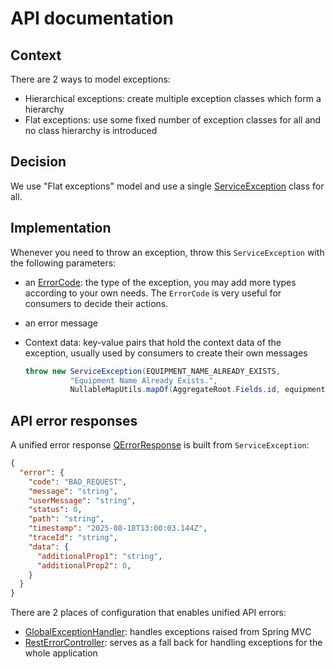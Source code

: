 # API documentation

## Context

There are 2 ways to model exceptions:

- Hierarchical exceptions: create multiple exception classes which form a hierarchy
- Flat exceptions: use some fixed number of exception classes for all and no class hierarchy is introduced

## Decision

We use "Flat exceptions" model and use a
single [ServiceException](../src/main/java/deviceet/common/exception/ServiceException.java) class for all.

## Implementation

Whenever you need to throw an exception, throw this `ServiceException` with the following parameters:

- an [ErrorCode](../src/main/java/deviceet/common/exception/ErrorCode.java): the type of the exception, you may add more
  types according to your own needs. The `ErrorCode` is very useful for consumers to decide their actions.
- an error message
- Context data: key-value pairs that hold the context data of the exception, usually used by consumers to create their
  own messages

  ```java
  throw new ServiceException(EQUIPMENT_NAME_ALREADY_EXISTS,
            "Equipment Name Already Exists.",
            NullableMapUtils.mapOf(AggregateRoot.Fields.id, equipment.getId(), Equipment.Fields.name, newName));
  ```

## API error responses

A unified error response [QErrorResponse](../src/main/java/deviceet/common/exception/QErrorResponse.java) is built from
`ServiceException`:

```json
{
  "error": {
    "code": "BAD_REQUEST",
    "message": "string",
    "userMessage": "string",
    "status": 0,
    "path": "string",
    "timestamp": "2025-08-18T13:00:03.144Z",
    "traceId": "string",
    "data": {
      "additionalProp1": "string",
      "additionalProp2": 0,
    }
  }
}
```

There are 2 places of configuration that enables unified API errors:

- [GlobalExceptionHandler](../src/main/java/deviceet/common/exception/GlobalExceptionHandler.java): handles exceptions
  raised from Spring MVC
- [RestErrorController](../src/main/java/deviceet/common/exception/RestErrorController.java): serves as a fall back for
  handling exceptions for the whole application  




